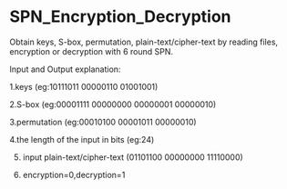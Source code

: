 # SPN_Encryption_Decryption
Obtain keys, S-box, permutation, plain-text/cipher-text by reading files, encryption or decryption with 6 round SPN.

Input and Output explanation:

1.keys (eg:10111011 00000110 01001001)

2.S-box (eg:00001111 00000000 00000001 00000010)

3.permutation (eg:00010100 00001011 00000010)

4.the length of the input in bits (eg:24)

5. input plain-text/cipher-text (01101100 00000000 11110000)

6. encryption=0,decryption=1

